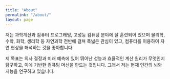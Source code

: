 ```yaml
---
title: "About"
permalink: "/about/"
layout: page
---
```


저는 과학계산과 컴퓨터 프로그래밍, 고성능 컴퓨팅 분야에 잘 훈련되어 있으며 물리학, 수학, 화학, 생리학 등 자연과학 전반에 걸쳐 폭넓은 관심이 있고, 컴퓨터를 이용하여 자연 현상을 해석하는 것을 좋아합니다.

제 목표는 의사 결정과 미래 예측에 있어 뛰어난 성능과 효율적인 계산 원리가 무엇인지 탐구하고, 이에 기반한 컴퓨팅 머신을 만드는 것입니다. 그래서 저는 현재 인간의 뇌와 지능을 연구하고 있습니다.

